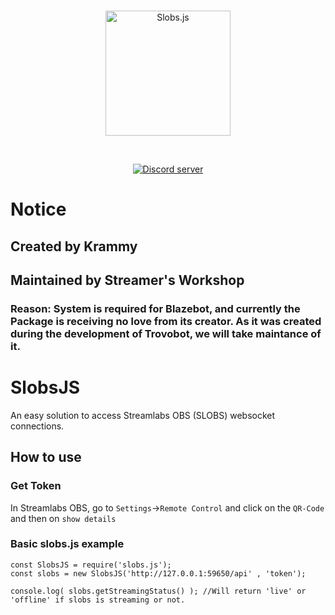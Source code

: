 <div align="center">
  <br />
  <p>
    <img src="https://avatars1.githubusercontent.com/u/33038602?s=200&v=4" width="200" alt="Slobs.js" />
  </p>
  <br />
  <p>
    <a href="https://discord.gg/Kc7fyx2"><img src="https://discord.com/api/guilds/728527921504845884/embed.png" alt="Discord server" /></a>
  </p>
</div>

# Notice
## Created by Krammy
## Maintained by Streamer's Workshop
### Reason: System is required for Blazebot, and currently the Package is receiving no love from its creator. As it was created during the development of Trovobot, we will take maintance of it.

# SlobsJS
An easy solution to access Streamlabs OBS (SLOBS) websocket connections.

## How to use
### Get Token
In Streamlabs OBS, go to ``Settings``->``Remote Control`` and click on the ``QR-Code`` and then on ``show details``

### Basic slobs.js example
```
const SlobsJS = require('slobs.js');
const slobs = new SlobsJS('http://127.0.0.1:59650/api' , 'token');

console.log( slobs.getStreamingStatus() ); //Will return 'live' or 'offline' if slobs is streaming or not.
```
